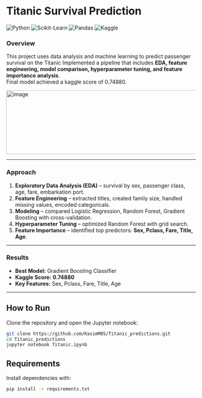 # Titanic Survival Prediction

![Python](https://img.shields.io/badge/Python-3.11-blue.svg)
![Scikit-Learn](https://img.shields.io/badge/Scikit--Learn-1.3-orange.svg)
![Pandas](https://img.shields.io/badge/Pandas-2.0-green.svg)
![Kaggle](https://img.shields.io/badge/Kaggle-0.74880-success.svg)


### Overview  
This project uses data analysis and machine learning to predict passenger survival on the Titanic 
Implemented a pipeline that includes **EDA, feature engineering, model comparison, hyperparameter tuning, and feature importance analysis**.  
Final model achieved a kaggle score of 0.74880.  

<img width="1444" height="170" alt="image" src="https://github.com/user-attachments/assets/85bae989-6585-4478-a811-4b6d200df744" />


---

### Approach  
1. **Exploratory Data Analysis (EDA)** – survival by sex, passenger class, age, fare, embarkation port.  
2. **Feature Engineering** – extracted titles, created family size, handled missing values, encoded categoricals.  
3. **Modeling** – compared Logistic Regression, Random Forest, Gradient Boosting with cross-validation.  
4. **Hyperparameter Tuning** – optimized Random Forest with grid search.  
5. **Feature Importance** – identified top predictors: **Sex, Pclass, Fare, Title, Age**.  

---

### Results  
- **Best Model:** Gradient Boosting Classifier  
- **Kaggle Score:** **0.74880**  
- **Key Features:** Sex, Pclass, Fare, Title, Age  

---

## How to Run

Clone the repository and open the Jupyter notebook:

```bash
git clone https://github.com/KasimM05/Titanic_predictions.git
cd Titanic_predictions
jupyter notebook Titanic.ipynb

```

## Requirements

Install dependencies with:

```bash
pip install -r requirements.txt
